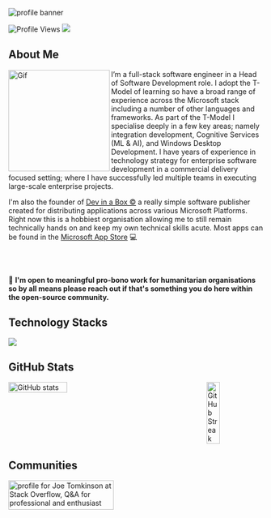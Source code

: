 ![profile banner](https://github.com/JoeTomkinson/JoeTomkinson/assets/17493722/aaefd9f3-94fc-427f-8ec8-f8781c25d27b)


![Profile Views](https://komarev.com/ghpvc/?username=JoeTomkinson&color=blue)  <a href="mailto:hello@joetomkinson.dev?"><img src="https://img.shields.io/badge/Email-Hello%40joetomkinson.dev-red"/></a> 

## About Me

<img align="left" alt="Gif" src="https://user-images.githubusercontent.com/17493722/187396410-415e8cf8-ffdf-4b49-b088-109ae94d9d35.gif" width="200" />

I’m a full-stack software engineer in a Head of Software Development role. I adopt the T-Model of learning so have a broad range of experience across the Microsoft stack including a number of other languages and frameworks. As part of the T-Model I specialise deeply in a few key areas; namely integration development, Cognitive Services (ML & AI), and Windows Desktop Development. I have years of experience in technology strategy for enterprise software development in a commercial delivery focused setting; where I have successfully led multiple teams in executing large-scale enterprise projects.

I'm also the founder of [Dev in a Box ©](https://devinabox.dev) a really simple software publisher created for distributing applications across various Microsoft Platforms. Right now this is a hobbiest organisation allowing me to still remain technically hands on and keep my own technical skills acute. Most apps can be found in the [Microsoft App Store](https://apps.microsoft.com/store/search?hl=en-gb&gl=GB&publisher=Dev%20in%20a%20Box) :computer:

<br/><br/>

:gem: **I'm open to meaningful pro-bono work for humanitarian organisations so by all means please reach out if that's something you do here within the open-source community.**

## Technology Stacks

<p align="left">
  <a href="https://devinabox.dev">
    <img src="https://skillicons.dev/icons?i=cs,dotnet,azure,astro,css,js,jquery,visualstudio,vscode,html" />
  </a>
</p>
 
## GitHub Stats
<div style="display: flex; justify-content: space-between;">
    <img src="https://github-readme-stats.vercel.app/api?username=JoeTomkinson&show_icons=true&theme=synthwave" alt="GitHub stats" width="48%" style="height: auto;">
    <a href="https://git.io/streak-stats" style="height: auto;">
        <img src="https://github-readme-streak-stats.herokuapp.com?user=JoeTomkinson&theme=synthwave" alt="GitHub Streak" width="48%" style="height: 100%;">
    </a>
</div>

## Communities
<a href="[https://stackoverflow.com/users/4486115/joetomks](https://stackoverflow.com/users/4486115/joetomks)"><img src="https://stackoverflow.com/users/flair/4486115.png" width="208" height="58" alt="profile for Joe Tomkinson at Stack Overflow, Q&amp;A for professional and enthusiast programmers" title="Joe Tomkinson at Stack Overflow, Q&amp;A for professional and enthusiast programmers"></a>
